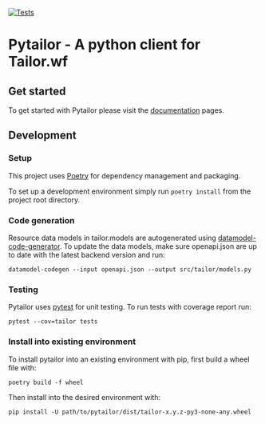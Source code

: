 [![Tests](https://github.com/entailor/pytailor/workflows/Tests/badge.svg)](https://github.com/entailor/pytailor/actions?workflow=Tests)

# Pytailor - A python client for Tailor.wf

## Get started
To get started with Pytailor please visit the [documentation]() pages.

## Development
### Setup
This project uses [Poetry](https://python-poetry.org/docs/) for dependency management and
packaging.

To set up a development environment simply run `poetry install` from the project root
directory.

### Code generation
Resource data models in tailor.models are autogenerated using
[datamodel-code-generator](https://github.com/koxudaxi/datamodel-code-generator).
To update the data models, make sure openapi.json are up to date with the latest backend
version and run:

`datamodel-codegen --input openapi.json --output src/tailor/models.py`

### Testing
Pytailor uses [pytest](https://docs.pytest.org/en/stable/) for unit testing. To run tests
with coverage report run:
 
`pytest --cov=tailor tests`

### Install into existing environment
To install pytailor into an existing environment with pip, first build a wheel file with:

`poetry build -f wheel`

Then install into the desired environment with:

`pip install -U path/to/pytailor/dist/tailor-x.y.z-py3-none-any.wheel`

